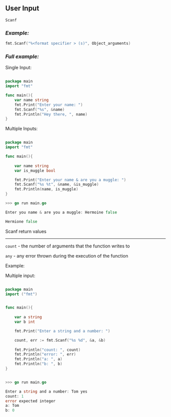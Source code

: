 ## User Input

`Scanf` 

### *Example:*

```go
fmt.Scanf("%<format specifier > (s)", Object_arguments)
```

### *Full example:*

Single Input:

```go

package main 
import "fmt"

func main(){
    var name string
    fmt.Print("Enter your name: ")
    fmt.Scanf("%s", &name)
    fmt.Println("Hey there, ", name)
}

```

Multiple Inputs:

```go

package main 
import "fmt"

func main(){
    
    var name string
    var is_muggle bool

    fmt.Print("Enter your name & are you a muggle: ")
    fmt.Scanf("%s %t", &name, &is_muggle)
    fmt.Println(name, is_muggle)
}

>>> go run main.go

Enter you name & are you a muggle: Hermoine false

Hermione false

```

Scanf return values
___

`count` - the number of arguments that the function writes to

`any` - any error thrown during the execution of the function

Example:

Multiple input:
```go

package main 
import ("fmt")


func main(){
    
    var a string
    var b int

    fmt.Print("Enter a string and a number: ")

    count, err := fmt.Scanf("%s %d", &a, &b)
    
    fmt.Println("count: ", count)
    fmt.Println("error: ", err)
    fmt.Println("a: ", a)
    fmt.Println("b: ", b)
}   


>>> go run main.go

Enter a string and a number: Tom yes
count: 1
error expected integer
a: Tom
b: 0

```